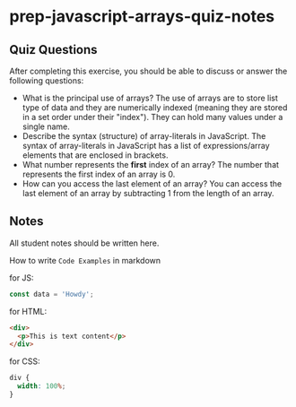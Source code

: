 # prep-javascript-arrays-quiz-notes

## Quiz Questions

After completing this exercise, you should be able to discuss or answer the following questions:

- What is the principal use of arrays?
  The use of arrays are to store list type of data and they are numerically indexed (meaning they are stored in a set order under their "index"). They can hold many values under a single name.
- Describe the syntax (structure) of array-literals in JavaScript.
  The syntax of array-literals in JavaScript has a list of expressions/array elements that are enclosed in brackets.
- What number represents the **first** index of an array?
  The number that represents the first index of an array is 0.
- How can you access the last element of an array?
  You can access the last element of an array by subtracting 1 from the length of an array.

## Notes

All student notes should be written here.

How to write `Code Examples` in markdown

for JS:

```javascript
const data = 'Howdy';
```

for HTML:

```html
<div>
  <p>This is text content</p>
</div>
```

for CSS:

```css
div {
  width: 100%;
}
```
